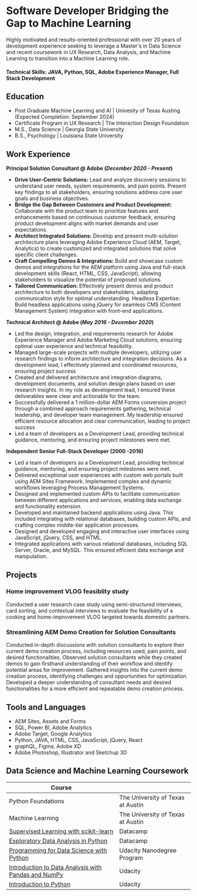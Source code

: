 # Software Developer Bridging the Gap to Machine Learning
Highly motivated and results-oriented professional with over 20 years of development experience seeking to leverage a Master's in Data Science and recent coursework in UX Research, Data Analysis, and Machine Learning to transition into a Machine Learning role.

#### Technical Skills: JAVA, Python, SQL, Adobe Experience Manager, Full Stack Development

## Education
- Post Graduate Machine Learning and AI | Univesity of Texas Austing (Expected Completion: September 2024)
- Certificate Program in UX Research | The Interaction Design Foundation						       		
- M.S., Data Science	| Georgia State University	 			        		
- B.S., Psychology | Louisiana State University 

## Work Experience
**Principal Solution Consultant @ Adobe (_December 2020 - Present_)**
- **Drive User-Centric Solutions:** Lead and analyze discovery sessions to understand user needs, system requirements, and pain points. Present key findings to all stakeholders, ensuring solutions address core user goals and business objectives.
- **Bridge the Gap Between Customers and Product Development:** Collaborate with the product team to prioritize features and enhancements based on continuous customer feedback, ensuring product development aligns with market demands and user expectations.
- **Architect Integrated Solutions:** Develop and present multi-solution architecture plans leveraging Adobe Experience Cloud (AEM, Target, Analytics) to create customized and integrated solutions that solve specific client challenges.
- **Craft Compelling Demos & Integrations:** Build and showcase custom demos and integrations for the AEM platform using Java and full-stack development skills (React, HTML, CSS, JavaScript), allowing stakeholders to visualize the potential of proposed solutions.
- **Tailored Communication:** Effectively present demos and product architecture to both developers and stakeholders, adapting communication style for optimal understanding.
Headless Expertise: Build headless applications using jQuery for seamless CMS (Content Management System) integration with front-end applications.


**Technical Architect @ Adobe (_May 2016 - December 2020_)**
- Led the design, integration, and requirements research for Adobe Experience Manager and Adobe Marketing Cloud solutions, ensuring optimal user experience and technical feasibility.
- Managed large-scale projects with multiple developers, utilizing user research findings to inform architecture and integration decisions. As a development lead, I effectively planned and coordinated resources, ensuring project success
- Created and delivered architecture and integration diagrams, development documents, and solution design plans based on user research insights. In my role as development lead, I ensured these deliverables were clear and actionable for the team.
- Successfully delivered a 1 million-dollar AEM Forms conversion project through a combined approach requirements gathering, technical leadership, and developer team management. My leadership ensured efficient resource allocation and clear communication, leading to project success
- Led a team of developers as a Development Lead, providing technical guidance, mentoring, and ensuring project milestones were met.

**Independent Senior Full-Stack Developer (2000 -2016)**
- Led a team of developers as a Development Lead, providing technical guidance, mentoring, and ensuring project milestones were met.
- Delivered exceptional user experiences with custom web portals built using AEM Sites Framework. Implemented complex and dynamic workflows leveraging Process Management Systems.
- Designed and implemented custom APIs to facilitate communication between different applications and services, enabling data exchange and functionality extension.
- Developed and maintained backend applications using Java. This included integrating with relational databases, building custom APIs, and crafting complex middle-tier application processes.
- Designed and developed engaging and interactive user interfaces using JavaScript, jQuery, CSS, and HTML.
- Integrated applications with various relational databases, including SQL Server, Oracle, and MySQL. This ensured efficient data exchange and manipulation.


## Projects

### Home improvement VLOG feasiblity study
Conducted a user research case study using semi-structured interviews, card sorting, and contextual interviews to evaluate the feasibility of a cooking and home-improvement VLOG targeted towards domestic partners.

### Streamlining AEM Demo Creation for Solution Consultants
Conducted in-depth discussions with solution consultants to explore their current demo creation process, including resources used, pain points, and desired functionalities.
Observed solution consultants while they created demos to gain firsthand understanding of their workflow and identify potential areas for improvement.
Gathered insights into the current demo creation process, identifying challenges and opportunities for optimization.
Developed a deeper understanding of consultant needs and desired functionalities for a more efficient and repeatable demo creation process.

## Tools and Languages
- AEM Sites, Assets and Forms
- SQL, Power BI, Adobe Analytics
- Adobe Target, Google Analytics
- Python, JAVA, HTML, CSS, JavaScript, jQuery, React
- graphQL, Figma, Adobe XD
- Adobe Photoshop, Illustrator and Sketchup 3D


## Data Science and Machine Learning Coursework

| Course    |         |
| -------- | ------- |
| Python Foundations  | The University of Texas at Austin   |
| Machine Learning | The University of Texas at Austin   |
| [Supervised Learning with scikit-learn](https://www.datacamp.com/completed/statement-of-accomplishment/course/3f0269a5aa58df6a06095cf8ac5388cc75e2cb84)    | Datacamp    |
| [Exploratory Data Analysis in Python](https://www.datacamp.com/completed/statement-of-accomplishment/course/fae488ab99517e5e2df420ef3935dfda96752036) | Datacamp |
| [Programming for Data Science with Python](https://www.udacity.com/certificate/e/60a9e414-a8f0-11ee-91c2-d3030dcad728) | Udacity Nanodegree Program |
| [Introduction to Data Analysis with Pandas and NumPy](https://learn.udacity.com/view-certificate/cd12529) | Udacity |
|  [Introduction to Python](https://learn.udacity.com/view-certificate/cd0024) | Udacity |




